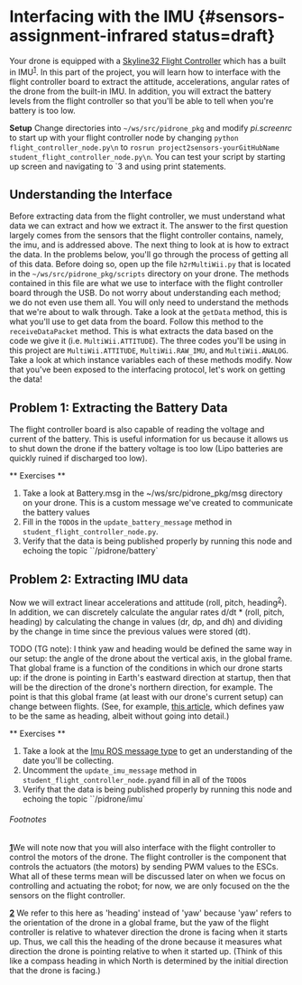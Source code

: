 # Interfacing with the IMU {#sensors-assignment-infrared status=draft}

Your drone is equipped with a [Skyline32 Flight Controller](https://hobbyking.com/en_us/skyline32-acro-flight-controller-w-baseflight-cleanflight.html) which has a built in IMU<sup id="a1">[1](#f1)</sup>. In this part of the project, you will learn how to interface with the flight controller board to extract the attitude, accelerations, angular rates of the drone from the built-in IMU. In addition, you will extract the battery levels from the flight controller so that you'll be able to tell when you're battery is too low.

**Setup**
Change directories into `~/ws/src/pidrone_pkg` and modify _pi.screenrc_ to start up with your flight controller node by changing `python flight_controller_node.py\n` to `rosrun project2sensors-yourGitHubName student_flight_controller_node.py\n`. You can test your script by starting up screen and navigating to \`3 and using print statements.

## Understanding the Interface
Before extracting data from the flight controller, we must understand what data we can extract and how we extract it. The answer to the first question largely comes from the sensors that the flight controller contains, namely, the imu, and is addressed above. The next thing to look at is how to extract the data. In the problems below, you'll go through the process of getting all of this data. Before doing so, open up the file `h2rMultiWii.py` that is located in the `~/ws/src/pidrone_pkg/scripts` directory on your drone. The methods contained in this file are what we use to interface with the flight controller board through the USB. Do not worry about understanding each method; we do not even use them all. You will only need to understand the methods that we're about to walk through. Take a look at the `getData` method, this is what you'll use to get data from the board. Follow this method to the `receiveDataPacket` method. This is what extracts the data based on the code we give it (i.e. `MultiWii.ATTITUDE`). The three codes you'll be using in this project are `MultiWii.ATTITUDE`, `MultiWii.RAW_IMU`, and `MultiWii.ANALOG`. Take a look at which instance variables each of these methods modify. Now that you've been exposed to the interfacing protocol, let's work on getting the data!

## Problem 1: Extracting the Battery Data
The flight controller board is also capable of reading the voltage and current of the battery. This is useful information for us because it allows us to shut down the drone if the battery voltage is too low (Lipo batteries are quickly ruined if discharged too low).

** Exercises **

1. Take a look at Battery.msg in the ~/ws/src/pidrone_pkg/msg directory on your drone. This is a custom message we've created to communicate the battery values
2. Fill in the `TODO`s in the `update_battery_message` method in `student_flight_controller_node.py`.
3. Verify that the data is being published properly by running this node and echoing the topic ``/pidrone/battery`


## Problem 2: Extracting IMU data
Now we will extract linear accelerations and attitude (roll, pitch, heading<sup id="a2">[2](#f2)</sup>). In addition, we can discretely calculate the angular rates d/dt * (roll, pitch, heading) by calculating the change in values (dr, dp, and dh) and dividing by the change in time since the previous values were stored (dt).

TODO (TG note): I think yaw and heading would be defined the same way in our setup: the angle of the drone about the vertical axis, in the global frame. That global frame is a function of the conditions in which our drone starts up: if the drone is pointing in Earth's eastward direction at startup, then that will be the direction of the drone's northern direction, for example. The point is that this global frame (at least with our drone's current setup) can change between flights. (See, for example, [this article](http://www.chrobotics.com/library/heading-course-and-crab-angle), which defines yaw to be the same as heading, albeit without going into detail.)

** Exercises **

1. Take a look at the [Imu ROS message type](http://docs.ros.org/api/sensor_msgs/html/msg/Imu.html) to get an understanding of the date you'll be collecting.
2. Uncomment the `update_imu_message` method in `student_flight_controller_node.py`and fill in all of the `TODO`s
3. Verify that the data is being published properly by running this node and echoing the topic ``/pidrone/imu`



###### Footnotes
[<b id="f1">1</b>](#a1)We will note now that you will also interface with the flight controller to control the motors of the drone. The flight controller is the component that controls the actuators (the motors) by sending PWM values to the ESCs. What all of these terms mean will be discussed later on when we focus on controlling and actuating the robot; for now, we are only focused on the the sensors on the flight controller.

[<b id="f2">2</b>](#a2) We refer to this here as 'heading' instead of 'yaw' because 'yaw' refers to the orientation of the drone in a global frame, but the yaw of the flight controller is relative to whatever direction the drone is facing when it starts up. Thus, we call this the heading of the drone because it measures what direction the drone is pointing relative to when it started up. (Think of this like a compass heading in which North is determined by the initial direction that the drone is facing.)
